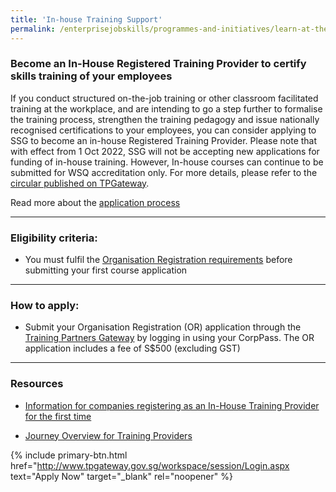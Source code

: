 ```yaml
---
title: 'In-house Training Support'
permalink: /enterprisejobskills/programmes-and-initiatives/learn-at-the-workplace/in-house-training-support/
---
```


### Become an In-House Registered Training Provider to certify skills training of your employees

If you conduct structured on-the-job training or other classroom facilitated training at the workplace, and are intending to go a step further to formalise the training process, strengthen the training pedagogy and issue nationally recognised certifications to your employees, you can consider applying to SSG to become an in-house Registered Training Provider. Please note that with effect from 1 Oct 2022, SSG will not be accepting new applications for funding of in-house training. However, In-house courses can continue to be submitted for WSQ accreditation only. For more details, please refer to the <a href="https://www.tpgateway.gov.sg/resources/announcements-and-circulars/ssg-circular-ppd-2022-10-winding-down-of-funding-for-in-house-training" target="_blank" rel="noopener">circular published on TPGateway</a>.

Read more about the <a href="https://www.tpgateway.gov.sg/get-started/journey-overview-of-a-training-provider" target="_blank" rel="noopener">application process</a>

---

### Eligibility criteria:

- You must fulfil the <a href="https://www.tpgateway.gov.sg/plan-courses/organisation-registration-for-first-time-training-provider/apply-for-organisation-registration" target="_blank" rel="noopener">Organisation Registration requirements</a> before submitting your first course application

---

### How to apply:

- Submit your Organisation Registration (OR) application through the <a href="https://www.tpgateway.gov.sg/" target="_blank" rel="noopener">Training Partners Gateway</a> by logging in using your CorpPass. The OR application includes a fee of S$500 (excluding GST)

---

### Resources

- <a href="https://www.tpgateway.gov.sg/plan-courses/organisation-registration-for-first-time-training-provider/apply-for-organisation-registration" target="_blank" rel="noopener">Information for companies registering as an In-House Training Provider for the first time</a>

- <a href="https://www.tpgateway.gov.sg/get-started/journey-overview-of-a-training-provider" target="_blank" rel="noopener">Journey Overview for Training Providers</a>

{% include primary-btn.html href="http://www.tpgateway.gov.sg/workspace/session/Login.aspx text="Apply Now" target="_blank" rel="noopener" %}
<script src="/jquery/resize-tables.js"></script>
